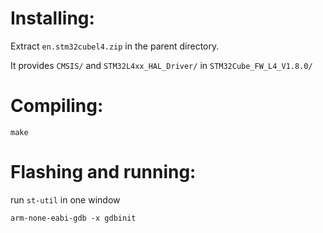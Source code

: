 # Installing:
Extract `en.stm32cubel4.zip` in the parent directory.

It provides `CMSIS/` and `STM32L4xx_HAL_Driver/` in `STM32Cube_FW_L4_V1.8.0/`

# Compiling:

`make`

# Flashing and running:

run `st-util` in one window

`arm-none-eabi-gdb -x gdbinit`

